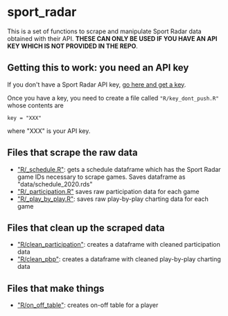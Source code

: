 # sport_radar

This is a set of functions to scrape and manipulate Sport Radar data obtained with their API. **THESE CAN ONLY BE USED IF YOU HAVE AN API KEY WHICH IS NOT PROVIDED IN THE REPO**.

## Getting this to work: you need an API key

If you don't have a Sport Radar API key, [go here and get a key](https://developer.sportradar.com/docs/read/Home).

Once you have a key, you need to create a file called `"R/key_dont_push.R"` whose contents are

`key = "XXX"`

where "XXX" is your API key.

## Files that scrape the raw data

* ["R/_schedule.R"](https://github.com/guga31bb/sport_radar/blob/master/R/_schedule.R): gets a schedule dataframe which has the Sport Radar game IDs necessary to scrape games. Saves dataframe as "data/schedule_2020.rds"
* ["R/_participation.R"](https://github.com/guga31bb/sport_radar/blob/master/R/_participation.R) saves raw participation data for each game
* ["R/_play_by_play.R"](https://github.com/guga31bb/sport_radar/blob/master/R/_play_by_play.R): saves raw play-by-play charting data for each game

## Files that clean up the scraped data
* ["R/clean_participation"](https://github.com/guga31bb/sport_radar/blob/master/R/clean_participation.R): creates a dataframe with cleaned participation data
* ["R/clean_pbp"](https://github.com/guga31bb/sport_radar/blob/master/R/clean_pbp.R): creates a dataframe with cleaned play-by-play charting data

## Files that make things
* ["R/on_off_table"](https://github.com/guga31bb/sport_radar/blob/master/R/on_off_table.R): creates on-off table for a player
